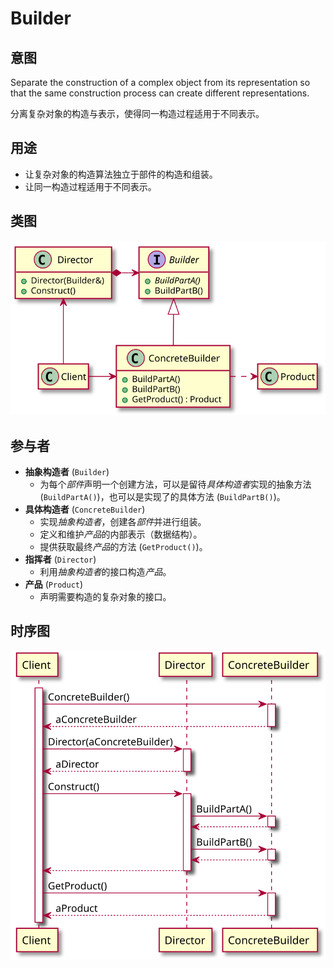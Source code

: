 # Builder

## 意图
Separate the construction of a complex object from its representation so that the same construction process can create different representations.

分离复杂对象的构造与表示，使得同一构造过程适用于不同表示。

## 用途
- 让复杂对象的构造算法独立于部件的构造和组装。
- 让同一构造过程适用于不同表示。

## 类图
[![](./class.svg)](./class.txt)

## 参与者
- **抽象构造者** (`Builder`)
  - 为每个*部件*声明一个创建方法，可以是留待*具体构造者*实现的抽象方法 (`BuildPartA()`)，也可以是实现了的具体方法 (`BuildPartB()`)。
- **具体构造者** (`ConcreteBuilder`)
  - 实现*抽象构造者*，创建各*部件*并进行组装。
  - 定义和维护*产品*的内部表示（数据结构）。
  - 提供获取最终*产品*的方法 (`GetProduct()`)。
- **指挥者** (`Director`)
  - 利用*抽象构造者*的接口构造*产品*。
- **产品** (`Product`)
  - 声明需要构造的复杂对象的接口。

## 时序图
[![](./sequence.svg)](./sequence.txt)
